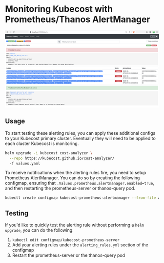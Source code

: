 # Monitoring Kubecost with Prometheus/Thanos AlertManager

![Example Alert](./images/example-alert.png)

## Usage

To start testing these alerting rules, you can apply these additional configs to your Kubecost primary cluster. Eventually they will need to be applied to each cluster Kubecost is monitoring.

```bash
helm upgrade -i kubecost cost-analyzer \
  --repo https://kubecost.github.io/cost-analyzer/ 
  -f values.yaml
```

To receive notifications when the alerting rules fire, you need to setup Prometheus AlertManager. You can do so by creating the following configmap, ensuring that `.Values.prometheus.alertmanager.enabled=true`, and then restarting the prometheus-server or thanos-query pod.

```bash
kubectl create configmap kubecost-prometheus-alertmanager --from-file alertmanager.yaml
```

## Testing

If you'd like to quickly test the alerting rule without performing a `helm upgrade`, you can do the following:

1. `kubectl edit configmap/kubecost-prometheus-server`
2. Add your alerting rules under the `alerting_rules.yml` section of the configmap
3. Restart the prometheus-server or the thanos-query pod
